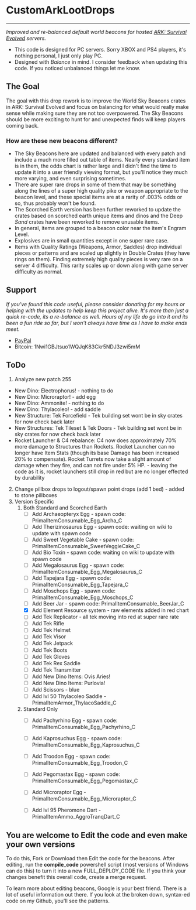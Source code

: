 #  CustomArkLootDrops
----

_Improved and re-balanced default world beacons for hosted [ARK: Survival Evolved](https://www.youtube.com/survivetheark) servers._  

* This code is designed for PC servers. Sorry XBOX and PS4 players, it's nothing personal, I just only play PC.
* Designed with _Balance_ in mind. I consider feedback when updating this code. If you noticed unbalanced things let me know.

## The Goal  
The goal with this drop rework is to improve the World Sky Beacons crates in ARK: Survival Evolved and focus on balancing for what would really make sense while making sure they are not too overpowered. The Sky Beacons should be more exciting to hunt for and unexpected finds will keep players coming back.

### How are these new beacons different?  
* The Sky Beacons here are updated and balanced with every patch and include a much more filled out table of items. Nearly every standard item is in them, the odds chart is rather large and I didn't find the time to update it into a user friendly viewing format, but you'll notice they much more varying, and even surprising sometimes. 
* There are super rare drops in some of them that may be something along the lines of a super high quality pike or weapon appropriate to the beacon level, and these special items are at a rarity of .003% odds or so, thus probably won't be found. 
* The Scorched Earth version has been further reworked to update the crates based on scorched earth unique items and dinos and the Deep _Sand_ crates have been reworked to remove unusable items.
* In general, items are grouped to a beacon color near the item's Engram Level.  
* Explosives are in small quantities except in one super rare case.  
* Items with Quality Ratings (Weapons, Armor, Saddles) drop individual pieces or patterns and are scaled up slightly in Double Crates (they have rings on them). Finding extremely high quality pieces is very rare on a server 4 difficulty. This rarity scales up or down along with game server difficulty as normal.

Support  
----
*If you've found this code useful, please consider donating for my hours or helping with the updates to help keep this project alive. It's more than just a quick re-code, its a re-balance as well. Hours of my life do go into it and its been a fun ride so far, but I won't always have time as I have to make ends meet.*

* [PayPal](https://www.paypal.me/mattearly/)  
* Bitcoin: 1Nwi1GBJtsuo1WQJqK83Ckr5NDJ3zwi5mM  


ToDo  
----

1. Analyze new patch 255  
  * New Dino: Electrophorus! - nothing to do
  * New Dino: Microraptor!  - add egg
  * New Dino: Ammonite! - nothing to do
  * New Dino: Thylacoleo! - add saddle
  * New Structure: Tek Forcefield - Tek building set wont be in sky crates for now check back later
  * New Structures: Tek Tileset & Tek Doors - Tek building set wont be in sky crates for now check back later
  * Rocket Launcher & C4 rebalance: C4 now does approximately 70% more damage to Structures than Rockets. Rocket Launcher can no longer have Item Stats (though its base Damage has been increased 20% to compensate). Rocket Turrets now take a slight amount of damage when they fire, and can not fire under 5% HP.  - leaving the code as it is, rocket launchers still drop in red but are no longer effected by durability
2. Change pillbox drops to logout/spawn point drops (add 1 bed)  - added to stone pillboxes
3. Version Specific
	1. Both Standard and Scorched Earth
		- [ ] Add Archaeopteryx Egg - spawn code: PrimalItemConsumable_Egg_Archa_C
    	- [ ] Add Therizinosaurus Egg - spawn code: waiting on wiki to update with spawn code
	    - [ ] Add Sweet Vegetable Cake - spawn code: PrimalItemConsumable_SweetVeggieCake_C
	    - [ ] Add Bio Toxin - spawn code: waiting on wiki to update with spawn code
	    - [ ] Add Megalosaurus Egg - spawn code: PrimalItemConsumable_Egg_Megalosaurus_C
	    - [ ] Add Tapejara Egg - spawn code: PrimalItemConsumable_Egg_Tapejara_C
	    - [ ] Add Moschops Egg - spawn code: PrimalItemConsumable_Egg_Moschops_C
	    - [ ] Add Beer Jar - spawn code: PrimalItemConsumable_BeerJar_C
	    - [x] Add Element Resource system - raw elements added in red chart
		- [ ] Add Tek Replicator - all tek moving into red at super rare rate
		- [ ] Add Tek Rifle
		- [ ] Add Tek Helmet
		- [ ] Add Tek Visor
		- [ ] Add Tek Jetpack
		- [ ] Add Tek Boots
		- [ ] Add Tek Gloves
		- [ ] Add Tek Rex Saddle
		- [ ] Add Tek Transmitter
		- [ ] Add New Dino Items: Ovis Aries!
		- [ ] Add New Dino Items: Purlovia!
		- [ ] Add Scissors - blue
		- [ ] Add lvl 50 Thylacoleo Saddle - PrimalItemArmor_ThylacoSaddle_C
	2. Standard Only
		- [ ] Add Pachyrhino Egg - spawn code: PrimalItemConsumable_Egg_Pachyrhino_C
		- [ ] Add Kaprosuchus Egg - spawn code: PrimalItemConsumable_Egg_Kaprosuchus_C
		- [ ] Add Troodon Egg - spawn code: PrimalItemConsumable_Egg_Troodon_C
		- [ ] Add Pegomastax Egg - spawn code: PrimalItemConsumable_Egg_Pegomastax_C
		- [ ] Add Microraptor Egg - PrimalItemConsumable_Egg_Microraptor_C
		- [ ] Add lvl 95 Pheromone Dart - PrimalItemAmmo_AggroTranqDart_C



You are welcome to Edit the code and even make your own versions
----
To do this, Fork or Download then Edit the code for the beacons. After editing, run the **compile_code** powershell script (most versions of Windows can do this) to turn it into a new FULL_DEPLOY_CODE file. If you think your changes benefit this overall code, create a merge request. 

To learn more about editing beacons, Google is your best friend. There is a lot of useful information out there. If you look at the broken down, syntax-ed code on my Github, you'll see the patterns.